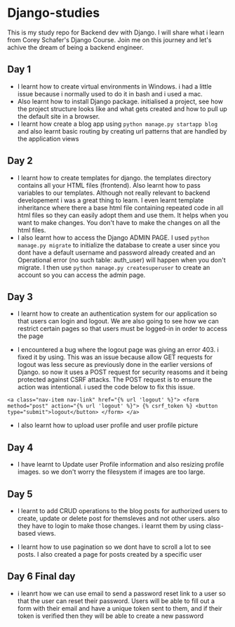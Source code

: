 # Django-studies

This is my study repo for Backend dev with Django. I will share what i learn from Corey Schafer's Django Course. Join me on this journey and let's achive the dream of being a backend engineer. 


## Day 1 

- I learnt how to create virtual environments in Windows. i had a little issue because i normally used to do it in bash and i used a mac. 
- Also learnt how to install Django package. initialised a project, see how the project structure looks like and what gets created and how to pull up the default site in a browser. 
- I learnt how create a blog app using `python manage.py startapp blog` and also learnt basic routing by creating url patterns that are handled by the application views

## Day 2 
- I learnt how to create templates for django. the templates directory contains all your HTML files (frontend). Also learnt how to pass variables to our templates. Although not really relevant to backend developement i was a great thing to learn. I even learnt template inheritance where there a base html file containing repeated code in all html files so they can easily adopt them and use them. It helps when you want to make changes. You don't have to make the changes on all the html files.  
- I also learnt how to access the Django ADMIN PAGE. I used   `python manage.py migrate` to initialize the database to create a user since you dont have a default username and password already created and an Operational error (no such table: auth_user) will happen when you don't migrate. I then use `python manage.py createsuperuser` to create an account so you can access the admin page. 

## Day 3 
- I learnt how to create an authentication system for our application so that users can login and logout. We are also going to see how we can restrict certain pages so that users must be logged-in in order to access the page

- I encountered a bug where the logout page was giving an error 403. i fixed it by using. This was an issue because allow GET requests for logout was less secure as previously done in the earlier versions of Django. so now it uses a POST request for security reasoms and it being protected against CSRF attacks. The POST request is to ensure the action was intentional.  i used the code below to fix this issue. 

``<a class="nav-item nav-link" href="{% url 'logout' %}">
                    <form method="post" action="{% url 'logout' %}">
                      {% csrf_token %}
                      <button type="submit">logout</button>
                  </form>
                  </a>``

- I also learnt how to upload user profile and user profile picture 



## Day 4 

- I have learnt to Update user Profile information  and also resizing profile images. so we don't worry the filesystem if images are too large.

## Day 5

- I learnt to add CRUD operations to the blog posts for authorized users to create, update or delete post for themsleves and not other users. also they have to login to make those changes. 
i learnt them by using class-based views. 

- I learnt how to use pagination so we dont have to scroll a lot to see posts. I also created a page for posts created by a specific user

## Day 6 Final day

- i leanrt how we can use email to send a password reset link to a user so that the user can reset their password. Users will be able to fill out a form with their email and have a unique token sent to them, and if their token is verified then they will be able to create a new password

 



